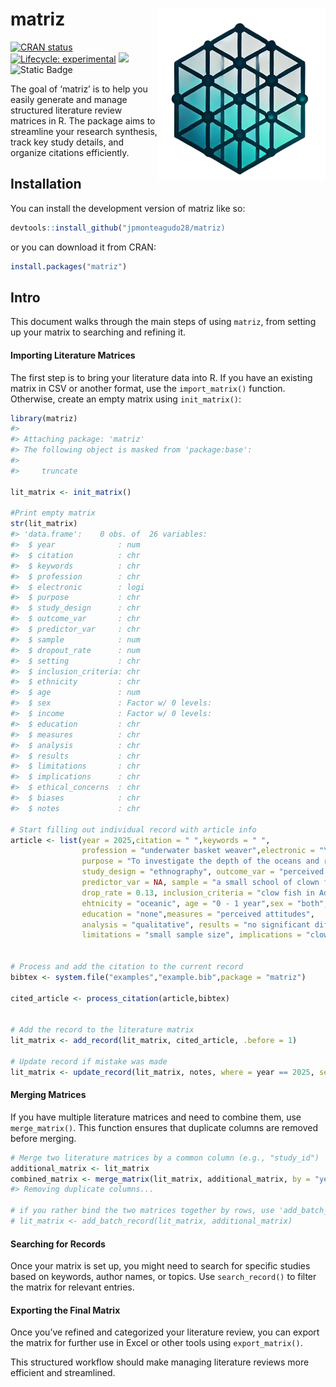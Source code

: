
<!-- README.md is generated from README.Rmd. Please edit that file -->

# matriz <img src="man/figures/logo.png" align="right" height="275"/>

<!-- badges: start -->

[![CRAN
status](https://www.r-pkg.org/badges/version/matriz)](https://CRAN.R-project.org/package=matriz)
[![Lifecycle:
experimental](https://img.shields.io/badge/lifecycle-experimental-orange.svg)](https://lifecycle.r-lib.org/articles/stages.html#experimental)
[![](https://codecov.io/gh/jpmonteagudo28/matriz/branch/master/graph/badge.svg)](https://app.codecov.io/gh/jpmonteagudo28/matriz)
![Static Badge](https://img.shields.io/badge/epi-research-%2384B4BF)
<!-- badges: end -->

The goal of ‘matriz’ is to help you easily generate and manage
structured literature review matrices in R. The package aims to
streamline your research synthesis, track key study details, and
organize citations efficiently.

## Installation

You can install the development version of matriz like so:

``` r
devtools::install_github("jpmonteagudo28/matriz)
```

or you can download it from CRAN:

``` r
install.packages("matriz")
```

## Intro

This document walks through the main steps of using `matriz`, from
setting up your matrix to searching and refining it.

#### Importing Literature Matrices

The first step is to bring your literature data into R. If you have an
existing matrix in CSV or another format, use the `import_matrix()`
function. Otherwise, create an empty matrix using `init_matrix()`:

``` r
library(matriz)
#> 
#> Attaching package: 'matriz'
#> The following object is masked from 'package:base':
#> 
#>     truncate

lit_matrix <- init_matrix()

#Print empty matrix
str(lit_matrix)
#> 'data.frame':    0 obs. of  26 variables:
#>  $ year              : num 
#>  $ citation          : chr 
#>  $ keywords          : chr 
#>  $ profession        : chr 
#>  $ electronic        : logi 
#>  $ purpose           : chr 
#>  $ study_design      : chr 
#>  $ outcome_var       : chr 
#>  $ predictor_var     : chr 
#>  $ sample            : num 
#>  $ dropout_rate      : num 
#>  $ setting           : chr 
#>  $ inclusion_criteria: chr 
#>  $ ethnicity         : chr 
#>  $ age               : num 
#>  $ sex               : Factor w/ 0 levels: 
#>  $ income            : Factor w/ 0 levels: 
#>  $ education         : chr 
#>  $ measures          : chr 
#>  $ analysis          : chr 
#>  $ results           : chr 
#>  $ limitations       : chr 
#>  $ implications      : chr 
#>  $ ethical_concerns  : chr 
#>  $ biases            : chr 
#>  $ notes             : chr

# Start filling out individual record with article info
article <- list(year = 2025,citation = " ",keywords = " ",
                profession = "underwater basket weaver",electronic = "YES",
                purpose = "To investigate the depth of the oceans and retireve weaving materials",
                study_design = "ethnography", outcome_var = "perceived attitudes towards basket weaving",
                predictor_var = NA, sample = "a small school of clown fish", setting = "Italy",
                drop_rate = 0.13, inclusion_criteria = "clow fish in Adriatic Sea", 
                ehtnicity = "oceanic", age = "0 - 1 year",sex = "both",income = " ",
                education = "none",measures = "perceived attitudes",
                analysis = "qualitative", results = "no significant differences",
                limitations = "small sample size", implications = "clow fish don't like humans taking their homes for their own basket weaving endeavors",ethical_concerns = "no informed consent given to school of clown fish",biases = "clownfish always try to be funny. Lack of seriounness",notes = "more research needed")


# Process and add the citation to the current record
bibtex <- system.file("examples","example.bib",package = "matriz")

cited_article <- process_citation(article,bibtex)


# Add the record to the literature matrix
lit_matrix <- add_record(lit_matrix, cited_article, .before = 1)

# Update record if mistake was made
lit_matrix <- update_record(lit_matrix, notes, where = year == 2025, set_to = "actually, the clow fish don't want us to come back.")
```

#### Merging Matrices

If you have multiple literature matrices and need to combine them, use
`merge_matrix()`. This function ensures that duplicate columns are
removed before merging.

``` r
# Merge two literature matrices by a common column (e.g., "study_id")
additional_matrix <- lit_matrix
combined_matrix <- merge_matrix(lit_matrix, additional_matrix, by = "year", all = TRUE)
#> Removing duplicate columns...

# if you rather bind the two matrices together by rows, use 'add_batch_record()'
# lit_matrix <- add_batch_record(lit_matrix, additional_matrix)
```

#### Searching for Records

Once your matrix is set up, you might need to search for specific
studies based on keywords, author names, or topics. Use
`search_record()` to filter the matrix for relevant entries.

#### Exporting the Final Matrix

Once you’ve refined and categorized your literature review, you can
export the matrix for further use in Excel or other tools using
`export_matrix()`.

This structured workflow should make managing literature reviews more
efficient and streamlined.
